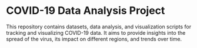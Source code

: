 # COVID-19 Data Analysis Project

This repository contains datasets, data analysis, and visualization scripts for tracking and visualizing COVID-19 data. It aims to provide insights into the spread of the virus, its impact on different regions, and trends over time.
